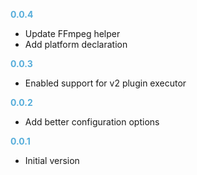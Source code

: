 
**<span style="color:#56adda">0.0.4</span>**
- Update FFmpeg helper
- Add platform declaration

**<span style="color:#56adda">0.0.3</span>**
- Enabled support for v2 plugin executor

**<span style="color:#56adda">0.0.2</span>**
- Add better configuration options

**<span style="color:#56adda">0.0.1</span>**
- Initial version
